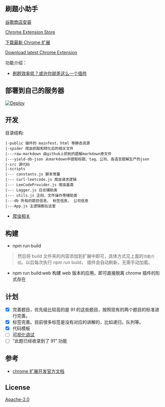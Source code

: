 ## 刷题小助手

[谷歌商店安装](https://chrome.google.com/webstore/detail/leetcode-cheatsheet/fniccleejlofifaakbgppmbbcdfjonle?hl=en-US)

[Chrome Extension Store](https://chrome.google.com/webstore/detail/leetcode-cheatsheet/fniccleejlofifaakbgppmbbcdfjonle?hl=en-US)

[下载最新 Chrome 扩展](./leetcode-cheat-0.10.5.zip)

[Download latest Chrome Extension](./leetcode-cheat-0.10.5.zip)

功能介绍：

- [刷题效率低？或许你就差这么一个插件](https://lucifer.ren/blog/2020/08/16/leetcode-cheat/)

## 部署到自己的服务器

[![Deploy](https://www.herokucdn.com/deploy/button.svg)](https://heroku.com/deploy)

## 开发

目录结构:

```
|-public 插件的 mainfest，html 等静态资源
|-spider 爬虫抓取和转化后的相关文件
|---raw-markdown 由github上抓到的题解markdown原文件
|---yield-db-json 从markdown中提取标题、tag、公司、各语言题解生产的json
|-src 源代码
|-scripts
|--- constants.js 脚本常量
|--- curl-leetcode.js 爬虫请求逻辑
|--- LeeCodeProvider.js 爬虫基类
|--- Logger.js 日志辅助类
|--- utils.js 正则、文件操作等辅助类
|---db 所有的题目信息， 标签信息， 公司信息
|---App.js 主逻辑都在这里
```

- [爬虫相关](./scripts/README.MD)

## 构建

- npm run build

> 然后将 build 文件夹的内容添加到扩展中即可，具体方式见上面的`功能介绍`。以后每次执行 npm run build， 插件会自动刷新，无需手动加载。

- npm run build:web 构建 web 版本的应用，即可直接脱离 chrome 插件的形式存在

## 计划

- [x] 完善题目，优先级比较高的是 91 的这些题目，按照现有的两个题目的标准进行完善。
- [x] 标签完善。目前很多标签是没有对应的讲解的，比如递归，队列等。
- [x] 代码模板
- [ ] [可视化调试](./src/visualDebug/README.md)
- [ ] “此题已经收录到了 91” 功能

## 参考

- [chrome 扩展开发官方文档](https://developer.chrome.com/extensions)

## License

[Apache-2.0](./LICENSE.txt)
